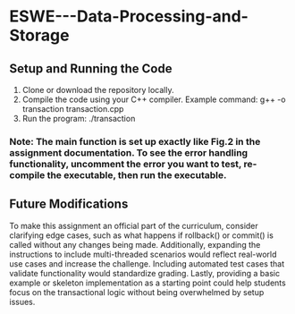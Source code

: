 # ESWE---Data-Processing-and-Storage
## Setup and Running the Code
1. Clone or download the repository locally.
2. Compile the code using your C++ compiler. Example command:
  g++ -o transaction transaction.cpp
3. Run the program:
  ./transaction
   
### Note: The main function is set up exactly like Fig.2 in the assignment documentation. To see the error handling functionality, uncomment the error you want to test, re-compile the executable, then run the executable.

## Future Modifications
To make this assignment an official part of the curriculum, consider clarifying edge cases, such as what happens if rollback() or commit() is called without any changes being made. Additionally, expanding the instructions to include multi-threaded scenarios would reflect real-world use cases and increase the challenge. Including automated test cases that validate functionality would standardize grading. Lastly, providing a basic example or skeleton implementation as a starting point could help students focus on the transactional logic without being overwhelmed by setup issues.

